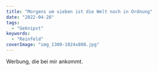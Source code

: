 ```yaml
---
title: "Morgens um sieben ist die Welt noch in Ordnung"
date: "2022-04-28"
tags:
  - "Geknipst"
keywords:
  - "Reinfeld"
coverImage: "img_1300-1024x808.jpg"
---
```


Werbung, die bei mir ankommt.
